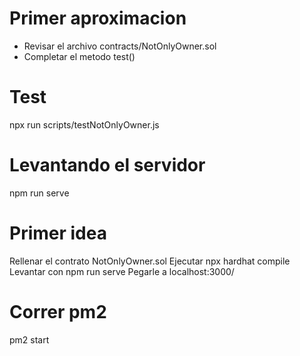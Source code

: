 # Primer aproximacion
- Revisar el archivo contracts/NotOnlyOwner.sol
- Completar el metodo test()

# Test
npx run scripts/testNotOnlyOwner.js

# Levantando el servidor
npm run serve

# Primer idea
Rellenar el contrato NotOnlyOwner.sol
Ejecutar npx hardhat compile
Levantar con npm run serve
Pegarle a localhost:3000/

# Correr pm2
pm2 start